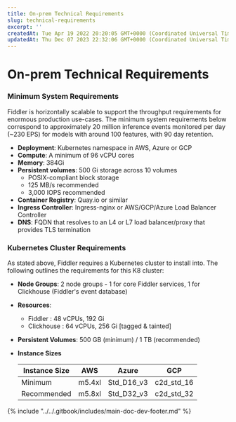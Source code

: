```yaml
---
title: On-prem Technical Requirements
slug: technical-requirements
excerpt: ''
createdAt: Tue Apr 19 2022 20:20:05 GMT+0000 (Coordinated Universal Time)
updatedAt: Thu Dec 07 2023 22:32:06 GMT+0000 (Coordinated Universal Time)
---
```


# On-prem Technical Requirements

### Minimum System Requirements

Fiddler is horizontally scalable to support the throughput requirements for enormous production use-cases. The minimum system requirements below correspond to approximately 20 million inference events monitored per day (\~230 EPS) for models with around 100 features, with 90 day retention.

* **Deployment**: Kubernetes namespace in AWS, Azure or GCP
* **Compute**: A minimum of 96 vCPU cores
* **Memory**: 384Gi
* **Persistent volumes**: 500 Gi storage across 10 volumes
  * POSIX-compliant block storage
  * 125 MB/s recommended
  * 3,000 IOPS recommended
* **Container Registry**: Quay.io or similar
* **Ingress Controller**: Ingress-nginx or AWS/GCP/Azure Load Balancer Controller
* **DNS**: FQDN that resolves to an L4 or L7 load balancer/proxy that provides TLS termination

### Kubernetes Cluster Requirements

As stated above, Fiddler requires a Kubernetes cluster to install into. The following outlines the requirements for this K8 cluster:

* **Node Groups**: 2 node groups - 1 for core Fiddler services, 1 for Clickhouse (Fiddler's event database)
* **Resources**:
  * Fiddler : 48 vCPUs, 192 Gi
  * Clickhouse : 64 vCPUs, 256 Gi \[tagged & tainted]
* **Persistent Volumes**: 500 GB (minimum) / 1 TB (recommended)
*   **Instance Sizes**

    | Instance Size | AWS    | Azure        | GCP          |
    | ------------- | ------ | ------------ | ------------ |
    | Minimum       | m5.4xl | Std\_D16\_v3 | c2d\_std\_16 |
    | Recommended   | m5.8xl | Std\_D32\_v3 | c2d\_std\_32 |

{% include "../../.gitbook/includes/main-doc-dev-footer.md" %}

